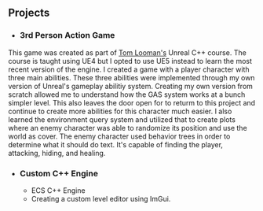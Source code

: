 ## **Projects**
- ### 3rd Person Action Game
This game was created as part of [Tom Looman's](https://www.tomlooman.com/) Unreal C++ course. The course is taught using UE4 but I opted to use UE5 instead to learn the most recent version of the engine. I created a game with a player character with three main abilities. These three abilities were implemented through my own version of Unreal's gameplay abilitiy system. Creating my own version from scratch allowed me to understand how the GAS system works at a bunch simpler level. This also leaves the door open for to returm to this project and continue to create more abilities for this character much easier. I also learned the environment query system and utilized that to create plots where an enemy character was able to randomize its position and use the world as cover. The enemy character used behavior trees in order to determine what it should do text. It's capable of finding the player, attacking, hiding, and healing. 

- ### Custom C++ Engine
  - ECS C++ Engine
  - Creating a custom level editor using ImGui.
